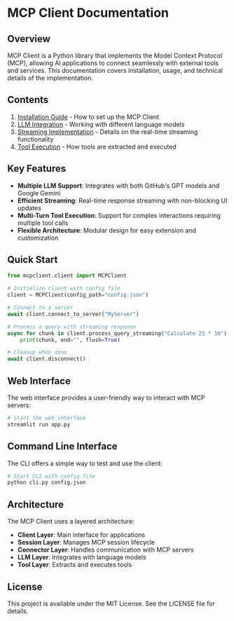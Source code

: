# MCP Client Documentation

## Overview

MCP Client is a Python library that implements the Model Context Protocol (MCP), allowing AI applications to connect seamlessly with external tools and services. This documentation covers installation, usage, and technical details of the implementation.

## Contents

1. [Installation Guide](installation.md) - How to set up the MCP Client
2. [LLM Integration](llm_integration.md) - Working with different language models
3. [Streaming Implementation](streaming.md) - Details on the real-time streaming functionality
4. [Tool Execution](tool_execution.md) - How tools are extracted and executed

## Key Features

- **Multiple LLM Support**: Integrates with both GitHub's GPT models and Google Gemini
- **Efficient Streaming**: Real-time response streaming with non-blocking UI updates
- **Multi-Turn Tool Execution**: Support for complex interactions requiring multiple tool calls
- **Flexible Architecture**: Modular design for easy extension and customization

## Quick Start

```python
from mcpclient.client import MCPClient

# Initialize client with config file
client = MCPClient(config_path="config.json")

# Connect to a server
await client.connect_to_server("MyServer")

# Process a query with streaming response
async for chunk in client.process_query_streaming("Calculate 25 * 16"):
    print(chunk, end="", flush=True)

# Cleanup when done
await client.disconnect()
```

## Web Interface

The web interface provides a user-friendly way to interact with MCP servers:

```bash
# Start the web interface
streamlit run app.py
```

## Command Line Interface

The CLI offers a simple way to test and use the client:

```bash
# Start CLI with config file
python cli.py config.json
```

## Architecture

The MCP Client uses a layered architecture:

- **Client Layer**: Main interface for applications
- **Session Layer**: Manages MCP session lifecycle
- **Connector Layer**: Handles communication with MCP servers
- **LLM Layer**: Integrates with language models
- **Tool Layer**: Extracts and executes tools

## License

This project is available under the MIT License. See the LICENSE file for details.
